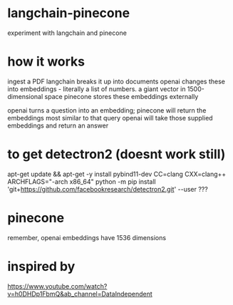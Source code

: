 # langchain-pinecone
experiment with langchain and pinecone

# how it works
ingest a PDF
langchain breaks it up into documents
openai changes these into embeddings - literally a list of numbers. a giant vector in 1500-dimensional space
pinecone stores these embeddings externally

openai turns a question into an embedding; pinecone will return the embeddings most similar to that query
openai will take those supplied embeddings and return an answer

# to get detectron2 (doesnt work still)
apt-get update && apt-get -y install pybind11-dev
CC=clang CXX=clang++ ARCHFLAGS="-arch x86_64" python -m pip install 'git+https://github.com/facebookresearch/detectron2.git' --user
???


# pinecone
remember, openai embeddings have 1536 dimensions

# inspired by
https://www.youtube.com/watch?v=h0DHDp1FbmQ&ab_channel=DataIndependent
